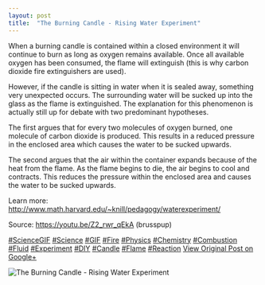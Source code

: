 ```yaml
---
layout: post
title:  "The Burning Candle - Rising Water Experiment"
---
```


When a burning candle is contained within a closed environment it will continue to burn as long as oxygen remains available. Once all available oxygen has been consumed, the flame will extinguish (this is why carbon dioxide fire extinguishers are used).  
  
However, if the candle is sitting in water when it is sealed away, something very unexpected occurs. The surrounding water will be sucked up into the glass as the flame is extinguished. The explanation for this phenomenon is actually still up for debate with two predominant hypotheses.  
  
The first argues that for every two molecules of oxygen burned, one molecule of carbon dioxide is produced. This results in a reduced pressure in the enclosed area which causes the water to be sucked upwards.  
  
The second argues that the air within the container expands because of the heat from the flame. As the flame begins to die, the air begins to cool and contracts. This reduces the pressure within the enclosed area and causes the water to be sucked upwards.  
  
Learn more: <http://www.math.harvard.edu/~knill/pedagogy/waterexperiment/>  
  
Source: <https://youtu.be/Z2_rwr_qEkA> (brusspup)  
  
[#ScienceGIF](https://plus.google.com/s/%23ScienceGIF/posts) [#Science](https://plus.google.com/s/%23Science/posts) [#GIF](https://plus.google.com/s/%23GIF/posts) [#Fire](https://plus.google.com/s/%23Fire/posts) [#Physics](https://plus.google.com/s/%23Physics/posts) [#Chemistry](https://plus.google.com/s/%23Chemistry/posts) [#Combustion](https://plus.google.com/s/%23Combustion/posts) [#Fluid](https://plus.google.com/s/%23Fluid/posts) [#Experiment](https://plus.google.com/s/%23Experiment/posts) [#DIY](https://plus.google.com/s/%23DIY/posts) [#Candle](https://plus.google.com/s/%23Candle/posts) [#Flame](https://plus.google.com/s/%23Flame/posts) [#Reaction](https://plus.google.com/s/%23Reaction/posts)
[View Original Post on Google+](https://plus.google.com/+ColinSullender/posts/dVQxEqjZzrH)

![The Burning Candle - Rising Water Experiment](https://i.imgur.com/VNhvaXl.gif)
